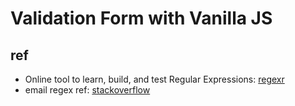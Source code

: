 # Validation Form with Vanilla JS



## ref 
- Online tool to learn, build, and test Regular Expressions: [regexr](https://regexr.com/)
- email regex ref: [stackoverflow](https://stackoverflow.com/questions/201323/how-can-i-validate-an-email-address-using-a-regular-expression)
